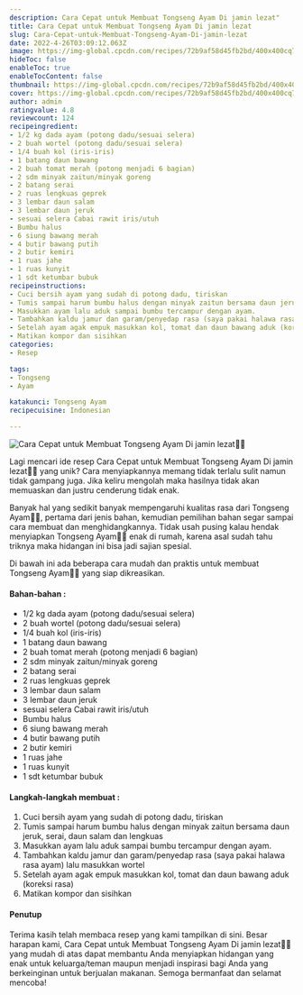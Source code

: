 ```yaml
---
description: Cara Cepat untuk Membuat Tongseng Ayam Di jamin lezat"
title: Cara Cepat untuk Membuat Tongseng Ayam Di jamin lezat
slug: Cara-Cepat-untuk-Membuat-Tongseng-Ayam-Di-jamin-lezat
date: 2022-4-26T03:09:12.063Z
image: https://img-global.cpcdn.com/recipes/72b9af58d45fb2bd/400x400cq70/photo.jpg
hideToc: false
enableToc: true
enableTocContent: false
thumbnail: https://img-global.cpcdn.com/recipes/72b9af58d45fb2bd/400x400cq70/photo.jpg
cover: https://img-global.cpcdn.com/recipes/72b9af58d45fb2bd/400x400cq70/photo.jpg
author: admin
ratingvalue: 4.8
reviewcount: 124
recipeingredient:
- 1/2 kg dada ayam (potong dadu/sesuai selera)
- 2 buah wortel (potong dadu/sesuai selera)
- 1/4 buah kol (iris-iris)
- 1 batang daun bawang
- 2 buah tomat merah (potong menjadi 6 bagian)
- 2 sdm minyak zaitun/minyak goreng
- 2 batang serai
- 2 ruas lengkuas geprek
- 3 lembar daun salam
- 3 lembar daun jeruk
- sesuai selera Cabai rawit iris/utuh
- Bumbu halus
- 6 siung bawang merah
- 4 butir bawang putih
- 2 butir kemiri
- 1 ruas jahe
- 1 ruas kunyit
- 1 sdt ketumbar bubuk
recipeinstructions:
- Cuci bersih ayam yang sudah di potong dadu, tiriskan
- Tumis sampai harum bumbu halus dengan minyak zaitun bersama daun jeruk, serai, daun salam dan lengkuas
- Masukkan ayam lalu aduk sampai bumbu tercampur dengan ayam.
- Tambahkan kaldu jamur dan garam/penyedap rasa (saya pakai halawa rasa ayam) lalu masukkan wortel
- Setelah ayam agak empuk masukkan kol, tomat dan daun bawang aduk (koreksi rasa)
- Matikan kompor dan sisihkan
categories:
- Resep

tags:
- Tongseng
- Ayam

katakunci: Tongseng Ayam
recipecuisine: Indonesian

---
```


![Cara Cepat untuk Membuat Tongseng Ayam Di jamin lezat👩‍🍳](https://img-global.cpcdn.com/recipes/72b9af58d45fb2bd/400x400cq70/photo.jpg)

Lagi mencari ide resep Cara Cepat untuk Membuat Tongseng Ayam Di jamin lezat👩‍🍳 yang unik? Cara menyiapkannya memang tidak terlalu sulit namun tidak gampang juga. Jika keliru mengolah maka hasilnya tidak akan memuaskan dan justru cenderung tidak enak.

Banyak hal yang sedikit banyak mempengaruhi kualitas rasa dari Tongseng Ayam👩‍🍳, pertama dari jenis bahan, kemudian pemilihan bahan segar sampai cara membuat dan menghidangkannya. Tidak usah pusing kalau hendak menyiapkan Tongseng Ayam👩‍🍳 enak di rumah, karena asal sudah tahu triknya maka hidangan ini bisa jadi sajian spesial.

Di bawah ini ada beberapa cara mudah dan praktis untuk membuat Tongseng Ayam👩‍🍳 yang siap dikreasikan.

<!--inarticleads1-->

#### Bahan-bahan :

- 1/2 kg dada ayam (potong dadu/sesuai selera)
- 2 buah wortel (potong dadu/sesuai selera)
- 1/4 buah kol (iris-iris)
- 1 batang daun bawang
- 2 buah tomat merah (potong menjadi 6 bagian)
- 2 sdm minyak zaitun/minyak goreng
- 2 batang serai
- 2 ruas lengkuas geprek
- 3 lembar daun salam
- 3 lembar daun jeruk
- sesuai selera Cabai rawit iris/utuh
- Bumbu halus
- 6 siung bawang merah
- 4 butir bawang putih
- 2 butir kemiri
- 1 ruas jahe
- 1 ruas kunyit
- 1 sdt ketumbar bubuk

<!--inarticleads2-->

#### Langkah-langkah membuat :

1. Cuci bersih ayam yang sudah di potong dadu, tiriskan
1. Tumis sampai harum bumbu halus dengan minyak zaitun bersama daun jeruk, serai, daun salam dan lengkuas
1. Masukkan ayam lalu aduk sampai bumbu tercampur dengan ayam.
1. Tambahkan kaldu jamur dan garam/penyedap rasa (saya pakai halawa rasa ayam) lalu masukkan wortel
1. Setelah ayam agak empuk masukkan kol, tomat dan daun bawang aduk (koreksi rasa)
1. Matikan kompor dan sisihkan

#### Penutup

Terima kasih telah membaca resep yang kami tampilkan di sini. Besar harapan kami, Cara Cepat untuk Membuat Tongseng Ayam Di jamin lezat👩‍🍳 yang mudah di atas dapat membantu Anda menyiapkan hidangan yang enak untuk keluarga/teman maupun menjadi inspirasi bagi Anda yang berkeinginan untuk berjualan makanan. Semoga bermanfaat dan selamat mencoba!